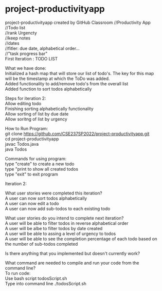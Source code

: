 # project-productivityapp
project-productivityapp created by GitHub Classroom
//Productivity App <br />
//Todo list <br />
//rank Urgencty <br />
//keep notes <br />
//dates <br />
//fitler: due date, alphabetical order... <br />
//"task progress bar" <br />
First Iteration : TODO LIST <br />

What we have done: <br />
Initialized a hash map that will store our list of todo's. The key for this map will be the timestamp at which the ToDo was added. <br />
Added functionality to add/remove todo's from the overall list <br />
Added function to sort todos alphabetically <br />

Steps for iteration 2: <br />
Allow editing todo <br />
Finishing sorting alphabetically functionality <br />
Allow sorting of list by due date <br />
Allow soritng of list by urgency <br />

How to Run Program: <br />
git clone https://github.com/CSE237SP2022/project-productivityapp.git <br />
cd project-productivityapp <br />
javac Todos.java <br />
java Todos <br />

Commands for using program: <br />
type "create" to create a new todo <br />
type "print to show all created todos <br />
type "exit" to exit program <br />

Iteration 2:  <br />

What user stories were completed this iteration?  <br />
A user can now sort todos alphabetically  <br />
A user can now edit a todo  <br />
A user can now add sub-todos to each existing todo  <br />

What user stories do you intend to complete next iteration?  <br />
A user will be able to filter todos in reverse alphabetical order  <br />
A user will be albe to filter todos by date created  <br />
A user will be able to assing a level of urgency to todos  <br />
A user will be able to see the completion percentage of each todo based on the number of sub-todos completed  <br />

Is there anything that you implemented but doesn't currently work?  <br />


What command are needed to compile and run your code from the command line?  <br />
To run code:  <br />
Use bash script todosScript.sh  <br />
Type into command line ./todosScript.sh  <br />
